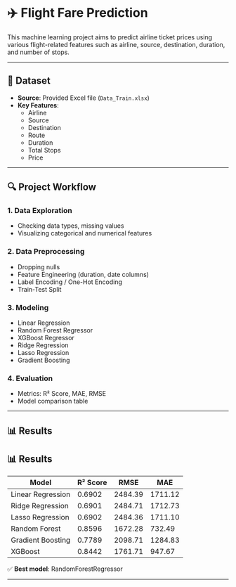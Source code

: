 # ✈️ Flight Fare Prediction

This machine learning project aims to predict airline ticket prices using various flight-related features such as airline, source, destination, duration, and number of stops.

---

## 📁 Dataset

- **Source**: Provided Excel file (`Data_Train.xlsx`)
- **Key Features**:
  - Airline
  - Source
  - Destination
  - Route
  - Duration
  - Total Stops
  - Price

---

## 🔍 Project Workflow

### 1. Data Exploration
- Checking data types, missing values
- Visualizing categorical and numerical features

### 2. Data Preprocessing
- Dropping nulls
- Feature Engineering (duration, date columns)
- Label Encoding / One-Hot Encoding
- Train-Test Split

### 3. Modeling
- Linear Regression
- Random Forest Regressor
- XGBoost Regressor
- Ridge Regression
- Lasso Regression
- Gradient Boosting

### 4. Evaluation
- Metrics: R² Score, MAE, RMSE
- Model comparison table

---

## 📊 Results

## 📊 Results

| Model              | R² Score |   RMSE   |   MAE   |
|--------------------|----------|----------|---------|
| Linear Regression  | 0.6902   | 2484.39  | 1711.12 |
| Ridge Regression   | 0.6901   | 2484.71  | 1712.73 |
| Lasso Regression   | 0.6902   | 2484.36  | 1711.10 |
| Random Forest      | 0.8596   | 1672.28  |  732.49 |
| Gradient Boosting  | 0.7789   | 2098.71  | 1284.83 |
| XGBoost            | 0.8442   | 1761.71  |  947.67 |


✅ **Best model**: RandomForestRegressor

---



